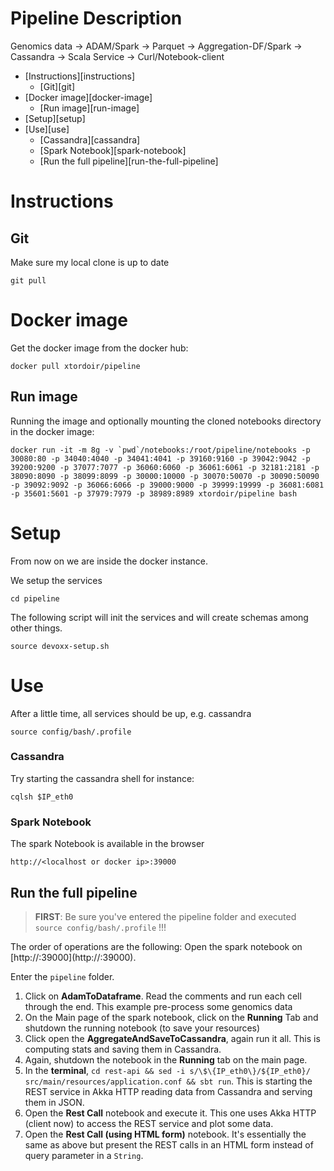 # Pipeline Description

Genomics data → ADAM/Spark → Parquet → Aggregation-DF/Spark → Cassandra → Scala Service → Curl/Notebook-client

<!-- MarkdownTOC -->

- [Instructions][instructions]
  - [Git][git]
- [Docker image][docker-image]
  - [Run image][run-image]
- [Setup][setup]
- [Use][use]
  - [Cassandra][cassandra]
  - [Spark Notebook][spark-notebook]
  - [Run the full pipeline][run-the-full-pipeline]

<!-- /MarkdownTOC -->

# Instructions
## Git
Make sure my local clone is up to date

```
git pull
```

# Docker image
Get the docker image from the docker hub:

```
docker pull xtordoir/pipeline
```

## Run image
Running the image and optionally mounting the cloned notebooks directory in the docker image:

```
docker run -it -m 8g -v `pwd`/notebooks:/root/pipeline/notebooks -p 30080:80 -p 34040:4040 -p 34041:4041 -p 39160:9160 -p 39042:9042 -p 39200:9200 -p 37077:7077 -p 36060:6060 -p 36061:6061 -p 32181:2181 -p 38090:8090 -p 38099:8099 -p 30000:10000 -p 30070:50070 -p 30090:50090 -p 39092:9092 -p 36066:6066 -p 39000:9000 -p 39999:19999 -p 36081:6081 -p 35601:5601 -p 37979:7979 -p 38989:8989 xtordoir/pipeline bash
```

# Setup

From now on we are inside the docker instance.

We setup the services

```
cd pipeline
```

The following script will init the services and will create schemas among other things.

```
source devoxx-setup.sh
```

# Use
After a little time, all services should be up, e.g. cassandra

```
source config/bash/.profile
```

### Cassandra
Try starting the cassandra shell for instance:

```
cqlsh $IP_eth0
```

### Spark Notebook
The spark Notebook is available in the browser

```
http://<localhost or docker ip>:39000
```


## Run the full pipeline

> **FIRST**: Be sure you've entered the pipeline folder and executed `source config/bash/.profile` !!!

The order of operations are the following:
Open the spark notebook on [http://<localhost or docker ip>:39000](http://<localhost or docker ip>:39000).

Enter the `pipeline` folder.

1. Click on **AdamToDataframe**. Read the comments and run each cell through the end. This example pre-process some genomics data
2. On the Main page of the spark notebook, click on the **Running** Tab and shutdown the running notebook (to save your resources)
3. Click open the **AggregateAndSaveToCassandra**, again run it all. This is computing stats and saving them in Cassandra.
4. Again, shutdown the notebook in the **Running** tab on the main page.
5. In the **terminal**, `cd rest-api && sed -i s/\$\{IP_eth0\}/${IP_eth0}/ src/main/resources/application.conf && sbt run`. This is starting the REST service in Akka HTTP reading data from Cassandra and serving them in JSON.
6. Open the **Rest Call** notebook and execute it. This one uses Akka HTTP (client now) to access the REST service and plot some data.
7. Open the **Rest Call (using HTML form)** notebook. It's essentially the same as above but present the REST calls in an HTML form instead of query parameter in a `String`.
